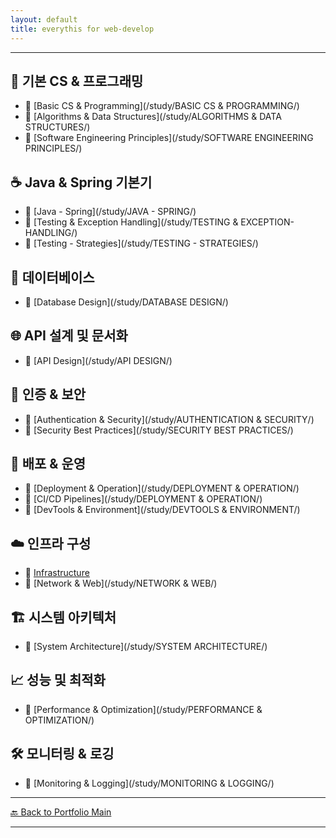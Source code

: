 ```yaml
---
layout: default
title: everythis for web-develop
---
```



---


## 🧠 기본 CS & 프로그래밍

- 🔗 [Basic CS & Programming](/study/BASIC CS & PROGRAMMING/)
- 🔗 [Algorithms & Data Structures](/study/ALGORITHMS & DATA STRUCTURES/)
- 🔗 [Software Engineering Principles](/study/SOFTWARE ENGINEERING PRINCIPLES/)

## ☕ Java & Spring 기본기

- 🔗 [Java - Spring](/study/JAVA - SPRING/)
- 🔗 [Testing & Exception Handling](/study/TESTING & EXCEPTION-HANDLING/)
- 🔗 [Testing - Strategies](/study/TESTING - STRATEGIES/)

## 🧾 데이터베이스

- 🔗 [Database Design](/study/DATABASE DESIGN/)

## 🌐 API 설계 및 문서화

- 🔗 [API Design](/study/API DESIGN/)

## 🔐 인증 & 보안

- 🔗 [Authentication & Security](/study/AUTHENTICATION & SECURITY/)
- 🔗 [Security Best Practices](/study/SECURITY BEST PRACTICES/)

## 🐳 배포 & 운영

- 🔗 [Deployment & Operation](/study/DEPLOYMENT & OPERATION/)
- 🔗 [CI/CD Pipelines](/study/DEPLOYMENT & OPERATION/)
- 🔗 [DevTools & Environment](/study/DEVTOOLS & ENVIRONMENT/)

## ☁️ 인프라 구성

- 🔗 [Infrastructure](/study/INFRASTRUCTURE/)
- 🔗 [Network & Web](/study/NETWORK & WEB/)

## 🏗 시스템 아키텍처

- 🔗 [System Architecture](/study/SYSTEM ARCHITECTURE/)

## 📈 성능 및 최적화

- 🔗 [Performance & Optimization](/study/PERFORMANCE & OPTIMIZATION/)

## 🛠 모니터링 & 로깅

- 🔗 [Monitoring & Logging](/study/MONITORING & LOGGING/)

---
[🔙 Back to Portfolio Main](../index.md)

---
